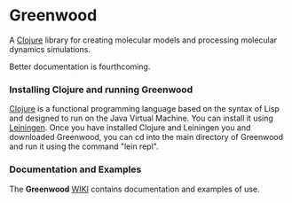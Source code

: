 # Greenwood
A [Clojure](https://clojure.org) library for creating molecular models and processing molecular dynamics simulations.

Better documentation is fourthcoming.

### Installing Clojure and running Greenwood
[Clojure](https://clojure.org) is a functional programming language based on the syntax of Lisp and designed to run on the Java Virtual Machine.  You can install it using [Leiningen](http://leiningen.org).  Once you have installed Clojure and Leiningen you and downloaded Greenwood, you can cd into the main directory of Greenwood and run it using the command "lein repl". 



### Documentation and Examples

The **Greenwood** [WIKI](https://github.com/cjunkermeier/greenwood/wiki/Greenwood:-A-Clojure-library-for-creating-molecular-models-and-processing-molecular-dynamics-simulations.) contains documentation and examples of use.
